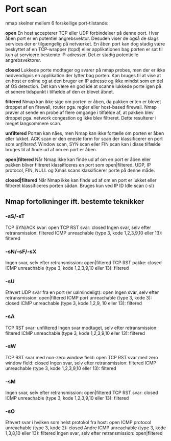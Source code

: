 # Port scan
nmap skelner mellem 6 forskellige port-tilstande:

**open**
En host accepterer TCP eller UDP forbindelser på denne port. Hver åben port er en potentiel angrebsvektor. Desuden viser de også de slags services der er tilgængelig på netværket.
En åben port kan dog stadig være beskyttet af en TCP-wrapper (tcpd) eller applikationen bag porten er sat til kun at servicere bestemte IP-adresser. Det er stadig potentielle angrebsvektorer.

**closed**
Lukkede porte modtager og svarer på nmap probes, men der er ikke nødvendigvis en applikation der lytter bag porten. Kan bruges til at vise at en host er online og at den bruger en IP adresse og ikke mindst som en del af OS detection.
Det kan være en god idé at scanne lukkede porte igen på et senere tidspunkt i tilfælde af den er blevet åbnet.

**filtered**
Nmap kan ikke sige om porten er åben, da pakken enten er blevet droppet af en firewall, router pga. regler eller host-based firewall. Nmap prøver at sende en probe af flere omgange i tilfælde af, at pakken blev droppet pga. network congestion og ikke blev filtreret. Dette resulterer i meget langsommere scan.

**unfiltered**
Porten kan nåes, men Nmap kan ikke fortælle om porten er åben eller lukket. ACK scan er den eneste form for scan der klassificerer en port som *unfiltered*. Window scan, SYN scan eller FIN scan kan i disse tilfælde bruges til at finde ud af om en port er åben.

**open|filtered**
Når Nmap ikke kan finde ud af om en port er åben eller pakken bliver filtreret klassificeres en port som open|filtered.
UDP, IP protocol, FIN, NULL og Xmas scans klassificerer porte på denne måde.

**closed|filtered**
Når Nmap ikke kan finde ud af om en port er lukket eller filtreret klassificeres porten sådan. Bruges kun ved IP ID Idle scan (-sI)

## Nmap fortolkninger ift. bestemte teknikker
### -sS/-sT
TCP SYN/ACK svar:                                                                 open
TCP RST svar:                                                                          closed
Ingen svar, selv efter retransmission:                                    filtered
ICMP unreachable (type 3, kode 1,2,3,9,10 eller 13):            filtered

### -sN/-sF/-sX
Ingen svar, selv efter retransmission:                                    open|filtered
TCP RST pakke:                                                                       closed
ICMP unreachable (type 3, kode 1,2,3,9,10 eller 13):            filtered

### -sU
Ethvert UDP svar fra en port (er ualmindeligt):                     open
Ingen svar, selv efter retransmission:                                    open|filtered
ICMP port unreachable (type 3, kode 3):                              closed
ICMP unreachable (type 3, kode 1,2,9, 10 eller 13):              filtered

### -sA
TCP RST svar:                                                                         unfiltered
Ingen svar modtaget, selv efter retransmission:                  filtered
ICMP unreachable (type 3, kode 1,2,3,9,10 eller 13):            filtered

### -sW
TCP RST svar med non-zero window field:                          open
TCP RST svar med zero window field:                                  closed
Ingen svar, selv efter retransmission:                                   filtered
ICMP unreachable (type 3, kode 1,2,3,9,10 eller 13):           filtered

### -sM
Ingen svar, selv efter retransmission:                                  open|filtered
TCP RST svar:                                                                        closed
ICMP unreachable (type 3, kode 1,2,3,9,10 eller 13):          filtered

### -sO
Ethvert svar i hvilken som helst protokol fra host:              open
ICMP protocol unreachable (type 3, kode 2):                     closed
Andre ICMP unreachable (type 3, kode 1,3,8,10 eller 13):  filtered
Ingen svar, selv efter retransmission:                                  open|filtered
